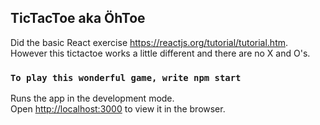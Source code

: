
## TicTacToe aka ÖhToe

Did the basic React exercise https://reactjs.org/tutorial/tutorial.htm. However this tictactoe works a little different and there are no X and O's.

### `To play this wonderful game, write npm start`

Runs the app in the development mode.<br />
Open [http://localhost:3000](http://localhost:3000) to view it in the browser.
